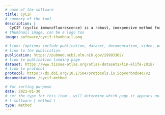 ```yaml
---
# name of the software
title: CyCIF
# summary of the tool
description: |
  CyCIF (cyclic immunofluorescence) is a robust, inexpensive method for highly multiplexed immunofluorescence imaging of human tissue samples. CyCIF generates multiplexed images using an iterative process in which low-plex fluorescence images are repeatedly collected from the same sample and  assembled into a high-dimensional mosaic image. High-plex images of tumors can be used to quantify signal transduction cascades, measure the levels of tumor antigens, determine precise immune phenotypes, and more.
# thumbnail image, can be a logo too
image: software/cycif-thumbnail.png

# links (options include publication, dataset, documentation, video, protocol, source code)
# link to the publication
publication: https://pubmed.ncbi.nlm.nih.gov/29993362/
# link to publication landing page
dataset: https://www.tissue-atlas.org/atlas-datasets/lin-elife-2018/
# link to protocol
protocol: https://dx.doi.org/10.17504/protocols.io.5qpvorbndv4o/v2
documentation: /cycif-method

# for sorting purpose
date: 2021-01-30
# set the type for this item - will determine which page it appears on:
# [ software | method ]
type: method
---
```

